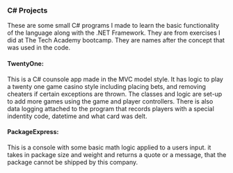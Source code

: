 ### C# Projects
These are some small C# programs I made to learn the basic functionality of the language along with the .NET Framework. 
They are from exercises I did at The Tech Academy bootcamp. They are names after the concept that was used in the code.

#### TwentyOne:
This is a C# counsole app made in the MVC model style. It has logic to play a twenty one game casino style including placing bets,
and removing cheaters if certain exceptions are thrown. The classes and logic are set-up to add more games using the game and player controllers.
There is also data logging attached to the program that records players with a special indentity code, datetime and what card was delt.

#### PackageExpress:
This is a console with some basic math logic applied to a users input. it takes in package size and weight and returns a quote or a message,
that the package cannot be shipped by this company.
